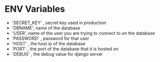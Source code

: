 # ENV Variables
* 'SECRET_KEY' , secret key used in production<br>
* 'DBNAME', name of the database<br>
* 'USER', name of the user you are trying to connect to on the database<br>
* 'PASSWORD' , password for that user<br>
* 'HOST' , the host ip of the database<br>
* 'PORT' , the port of the database that it is hosted on<br>
* 'DEBUG' , the debug value for django server
